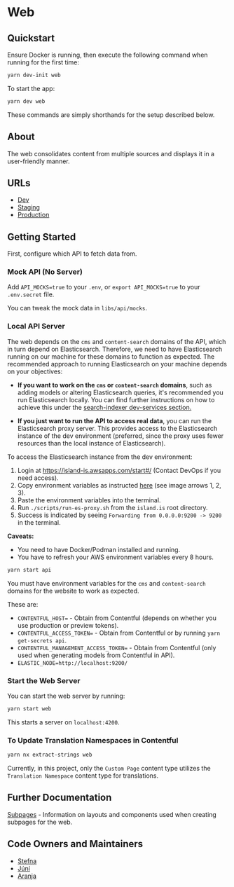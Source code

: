 # Web

## Quickstart

Ensure Docker is running, then execute the following command when running for the first time:

```bash
yarn dev-init web
```

To start the app:

```bash
yarn dev web
```

These commands are simply shorthands for the setup described below.

## About

The web consolidates content from multiple sources and displays it in a user-friendly manner.

## URLs

- [Dev](https://beta.dev01.devland.is)
- [Staging](https://beta.staging01.devland.is)
- [Production](https://island.is)

## Getting Started

First, configure which API to fetch data from.

### Mock API (No Server)

Add `API_MOCKS=true` to your `.env`, or `export API_MOCKS=true` to your `.env.secret` file.

You can tweak the mock data in `libs/api/mocks`.

### Local API Server

The web depends on the `cms` and `content-search` domains of the API, which in turn depend on Elasticsearch. Therefore, we need to have Elasticsearch running on our machine for these domains to function as expected. The recommended approach to running Elasticsearch on your machine depends on your objectives:

- **If you want to work on the `cms` or `content-search` domains**, such as adding models or altering Elasticsearch queries, it's recommended you run Elasticsearch locally. You can find further instructions on how to achieve this under the [search-indexer dev-services section.](https://docs.devland.is/apps/services/search-indexer/dev-services)

- **If you just want to run the API to access real data**, you can run the Elasticsearch proxy server. This provides access to the Elasticsearch instance of the dev environment (preferred, since the proxy uses fewer resources than the local instance of Elasticsearch).

To access the Elasticsearch instance from the dev environment:

1. Login at <https://island-is.awsapps.com/start#/> (Contact DevOps if you need access).
2. Copy environment variables as instructed [here](https://docs.devland.is/technical-overview/devops/dockerizing#troubleshooting) (see image arrows 1, 2, 3).
3. Paste the environment variables into the terminal.
4. Run `./scripts/run-es-proxy.sh` from the `island.is` root directory.
5. Success is indicated by seeing `Forwarding from 0.0.0.0:9200 -> 9200` in the terminal.

**Caveats:**

- You need to have Docker/Podman installed and running.
- You have to refresh your AWS environment variables every 8 hours.

```bash
yarn start api
```

You must have environment variables for the `cms` and `content-search` domains for the website to work as expected.

These are:

- `CONTENTFUL_HOST=` - Obtain from Contentful (depends on whether you use production or preview tokens).
- `CONTENTFUL_ACCESS_TOKEN=` - Obtain from Contentful or by running `yarn get-secrets api`.
- `CONTENTFUL_MANAGEMENT_ACCESS_TOKEN=` - Obtain from Contentful (only used when generating models from Contentful in API).
- `ELASTIC_NODE=http://localhost:9200/`

### Start the Web Server

You can start the web server by running:

```bash
yarn start web
```

This starts a server on `localhost:4200`.

### To Update Translation Namespaces in Contentful

```bash
yarn nx extract-strings web
```

Currently, in this project, only the `Custom Page` content type utilizes the `Translation Namespace` content type for translations.

## Further Documentation

[Subpages](./docs/subpages.md) - Information on layouts and components used when creating subpages for the web.

## Code Owners and Maintainers

- [Stefna](https://github.com/orgs/island-is/teams/stefna/members)
- [Júní](https://github.com/orgs/island-is/teams/juni/members)
- [Aranja](https://github.com/orgs/island-is/teams/aranja/members)